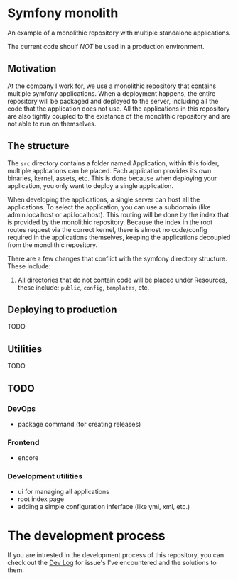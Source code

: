 # Symfony monolith

An example of a monolithic repository with multiple standalone applications.

The current code shoulf *NOT* be used in a production environment.

## Motivation

At the company I work for, we use a monolithic repository that contains multiple symfony applications. When a deployment happens, the entire repository will be
packaged and deployed to the server, including all the code that the application does not use. All the applications in this repository are also tightly coupled
to the existance of the monolithic repository and are not able to run on themselves.

## The structure

The `src` directory contains a folder named Application, within this folder, multiple applcations can be placed. Each application provides its own binaries,
kernel, assets, etc. This is done because when deploying your application, you only want to deploy a single application.

When developing the applications, a single server can host all the applications. To select the application, you can use a subdomain (like admin.localhost or
api.localhost). This routing will be done by the index that is provided by the monolithic repository. Because the index in the root routes request via the
correct kernel, there is almost no code/config required in the applications themselves, keeping the applications decoupled from the monolithic repository.

There are a few changes that conflict with the symfony directory structure. These include:

1. All directories that do not contain code will be placed under Resources, these include: `public`, `config`, `templates`, etc.

## Deploying to production

TODO

## Utilities

TODO

## TODO

### DevOps

- package command (for creating releases)

### Frontend

- encore

### Development utilities

- ui for managing all applications
- root index page
- adding a simple configuration inferface (like yml, xml, etc.)

# The development process

If you are intrested in the development process of this repository, you can check out the [Dev Log](./docs/dev_log.md) for issue's I've encountered and the
solutions to them.
